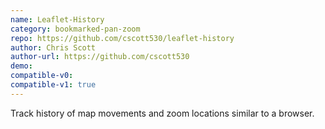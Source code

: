 ```yaml
---
name: Leaflet-History
category: bookmarked-pan-zoom
repo: https://github.com/cscott530/leaflet-history
author: Chris Scott
author-url: https://github.com/cscott530
demo: 
compatible-v0:
compatible-v1: true
---
```


Track history of map movements and zoom locations similar to a browser.
